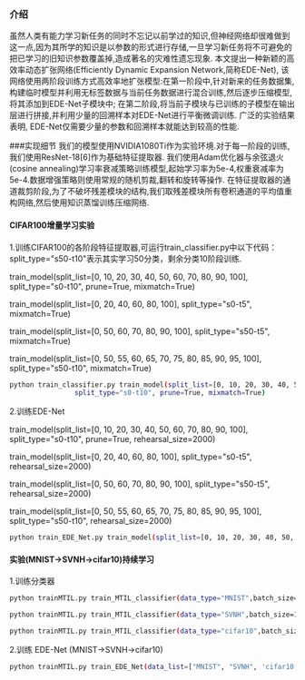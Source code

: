 
### 介绍
虽然人类有能力学习新任务的同时不忘记以前学过的知识,但神经网络却很难做到这一点,因为其所学的知识是以参数的形式进行存储,一旦学习新任务将不可避免的把已学习的旧知识参数覆盖掉,造成著名的灾难性遗忘现象.
本文提出一种新颖的高效率动态扩张网络(Efficiently Dynamic Expansion Network,简称EDE-Net),
该网络使用两阶段训练方式高效率地扩张模型:在第一阶段中,针对新来的任务数据集,构建临时模型并利用无标签数据与当前任务数据进行混合训练,然后逐步压缩模型,将其添加到EDE-Net子模块中;
在第二阶段,将当前子模块与已训练的子模型在输出层进行拼接,并利用少量的回溯样本对EDE-Net进行平衡微调训练.
广泛的实验结果表明, EDE-Net仅需要少量的参数和回溯样本就能达到较高的性能.

###实现细节 
我们的模型使用NVIDIA1080Ti作为实验环境.对于每一阶段的训练,我们使用ResNet-18[6]作为基础特征提取器.
我们使用Adam优化器与余弦退火(cosine annealing)学习率衰减策略训练模型,起始学习率为5e-4,权重衰减率为5e-4.数据增强策略则使用常规的随机剪裁,翻转和旋转等操作.
在特征提取器的通道裁剪阶段,为了不破坏残差模块的结构,我们取残差模块所有卷积通道的平均值重构网络,然后使用知识蒸馏训练压缩网络.


#### CIFAR100增量学习实验

1.训练CIFAR100的各阶段特征提取器,可运行train_classifier.py中以下代码：
split_type="s50-t10"表示其实学习50分类，剩余分类10阶段训练.

train_model(split_list=[0, 10, 20, 30, 40, 50, 60, 70, 80, 90, 100],
                split_type="s0-t10", prune=True, mixmatch=True)
                
train_model(split_list=[0, 20, 40, 60, 80, 100],
 split_type="s0-t5", mixmatch=True)

train_model(split_list=[0, 50, 60, 70, 80, 90, 100],
 split_type="s50-t5", mixmatch=True)

train_model(split_list=[0, 50, 55, 60, 65, 70, 75, 80, 85, 90, 95, 100],
 split_type="s50-t10", mixmatch=True)

```sh
python train_classifier.py train_model(split_list=[0, 10, 20, 30, 40, 50, 60, 70, 80, 90, 100],
                split_type="s0-t10", prune=True, mixmatch=True)
```

2.训练EDE-Net

train_model(split_list=[0, 10, 20, 30, 40, 50, 60, 70, 80, 90, 100],
                split_type="s0-t10", prune=True, rehearsal_size=2000)
                
train_model(split_list=[0, 20, 40, 60, 80, 100], 
split_type="s0-t5", rehearsal_size=2000)

train_model(split_list=[0, 50, 60, 70, 80, 90, 100],
 split_type="s50-t5", rehearsal_size=2000)
 
train_model(split_list=[0, 50, 55, 60, 65, 70, 75, 80, 85, 90, 95, 100],
 split_type="s50-t10", rehearsal_size=2000)


```sh
python train_EDE_Net.py train_model(split_list=[0, 10, 20, 30, 40, 50, 60, 70, 80, 90, 100],split_type="s0-t10", prune=True, rehearsal_size=2000)
```
#### 实验(MNIST->SVNH->cifar10)持续学习
1.训练分类器
```sh
python trainMTIL.py train_MTIL_classifier(data_type="MNIST",batch_size=128)

python trainMTIL.py train_MTIL_classifier(data_type="SVNH",batch_size=128)

python trainMTIL.py train_MTIL_classifier(data_type="cifar10",batch_size=128)
```

2.训练 EDE-Net (MNIST->SVNH->cifar10)

```sh
python trainMTIL.py train_EDE_Net(data_list=["MNIST", "SVNH", 'cifar10'], num_per_class=5)
```

